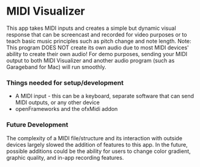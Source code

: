 # MIDI Visualizer
This app takes MIDI inputs and creates a simple but dynamic visual response that can be screencast and recorded for video purposes or to teach basic music principles such as pitch change and note length. Note: This program DOES NOT create its own audio due to most MIDI devices' ability to create their own audio! For demo purposes, sending your MIDI output to both MIDI Visualizer and another audio program (such as Garageband for Mac) will run smoothly.

### Things needed for setup/development
* A MIDI input - this can be a keyboard, separate software that can send MIDI outputs, or any other device
* openFrameworks and the ofxMidi addon

### Future Development
The complexity of a MIDI file/structure and its interaction with outside devices largely slowed the addition of features to this app. In the future, possible additions could be the ability for users to change color gradient, graphic quality, and in-app recording features.
